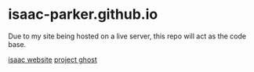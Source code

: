 # isaac-parker.github.io

Due to my site being hosted on a live server, this repo will act as the code base.

[isaac website](http://isaacparker.epizy.com/myPage/)
[project ghost](http://isaacparker.epizy.com/myPage/ghost.html)

